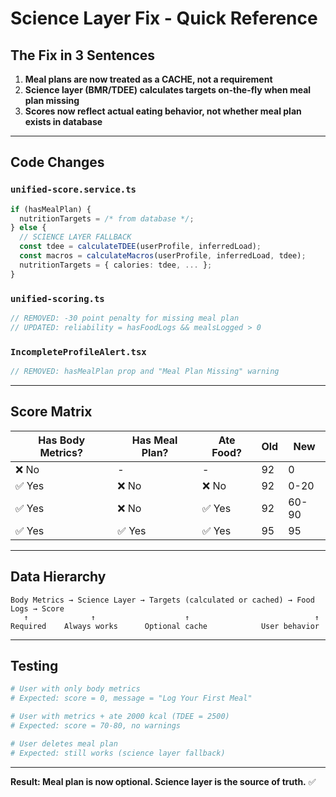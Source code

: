 # Science Layer Fix - Quick Reference

## The Fix in 3 Sentences

1. **Meal plans are now treated as a CACHE, not a requirement**
2. **Science layer (BMR/TDEE) calculates targets on-the-fly when meal plan missing**
3. **Scores now reflect actual eating behavior, not whether meal plan exists in database**

---

## Code Changes

### `unified-score.service.ts`
```typescript
if (hasMealPlan) {
  nutritionTargets = /* from database */;
} else {
  // SCIENCE LAYER FALLBACK
  const tdee = calculateTDEE(userProfile, inferredLoad);
  const macros = calculateMacros(userProfile, inferredLoad, tdee);
  nutritionTargets = { calories: tdee, ... };
}
```

### `unified-scoring.ts`
```typescript
// REMOVED: -30 point penalty for missing meal plan
// UPDATED: reliability = hasFoodLogs && mealsLogged > 0
```

### `IncompleteProfileAlert.tsx`
```typescript
// REMOVED: hasMealPlan prop and "Meal Plan Missing" warning
```

---

## Score Matrix

| Has Body Metrics? | Has Meal Plan? | Ate Food? | Old | New |
|-------------------|----------------|-----------|-----|-----|
| ❌ No | - | - | 92 | 0 |
| ✅ Yes | ❌ No | ❌ No | 92 | 0-20 |
| ✅ Yes | ❌ No | ✅ Yes | 92 | 60-90 |
| ✅ Yes | ✅ Yes | ✅ Yes | 95 | 95 |

---

## Data Hierarchy

```
Body Metrics → Science Layer → Targets (calculated or cached) → Food Logs → Score
   ↑              ↑                    ↑                            ↑
Required    Always works      Optional cache            User behavior
```

---

## Testing

```bash
# User with only body metrics
# Expected: score = 0, message = "Log Your First Meal"

# User with metrics + ate 2000 kcal (TDEE = 2500)
# Expected: score = 70-80, no warnings

# User deletes meal plan
# Expected: still works (science layer fallback)
```

---

**Result: Meal plan is now optional. Science layer is the source of truth.** ✅
